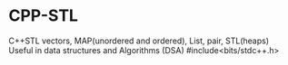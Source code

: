 # CPP-STL
C++STL vectors, MAP(unordered and ordered), List, pair, STL(heaps)
Useful in data structures and Algorithms (DSA)
#include<bits/stdc++.h>

